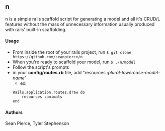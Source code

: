 ## n

n is a simple rails scaffold script for generating a model and all it's CRUD/L features without the mass of unnecessary information usually produced with rails' built-in scaffolding.

#### Usage
* From inside the root of your rails project, run `$ git clone https://github.com/seanpierce/n`
* When you're ready to scaffold your model, run `$ ./n/model`
* Follow the script's prompts
* in your **config/routes.rb** file, add "resources :_plural-lowercase-model-name_"
  * ex:
  ```
  Rails.application.routes.draw do
      resources :animals
  end    
  ```

#### Authors
Sean Pierce, Tyler Stephenson
